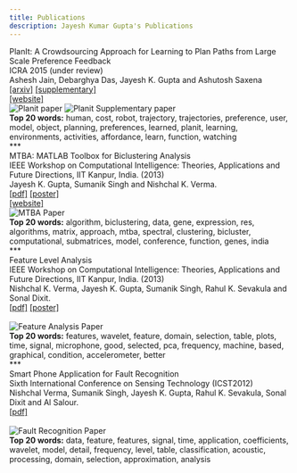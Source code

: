 ```yaml
---
title: Publications
description: Jayesh Kumar Gupta's Publications
---
```


<div class="paper">
<div class="pub">
<span class="papert">PlanIt: A Crowdsourcing Approach for Learning to Plan Paths from Large Scale Preference Feedback</span>
<br>
<span class="paperv">ICRA 2015 (under review)</span>
<br>
<span class="papera">Ashesh Jain, Debarghya Das, Jayesh K. Gupta and Ashutosh Saxena</span>
</div>
<div class="paperl">
<a href="http://arxiv.org/abs/1406.2616">[arxiv]</a>
<a href="http://asheshjain.org/supplementary.pdf">[supplementary]</a>
<br>
<a href="http://planit.cs.cornell.edu/">[website]</a>
</div>
<div class="paperi">
  <img src="/files/planit.jpg" class="" alt="Planit paper" />
  <img src="/files/planit-supplementary.jpg" class="" alt="Planit Supplementary paper" />
<br>
<span class="topwords"><strong>Top 20 words:</strong> human, cost, robot, trajectory, trajectories, preference, user, model, object, planning, preferences, learned, planit, learning, environments, activities, affordance, learn, function, watching</span>
</div>
</div>
***
<div class="paper">
<div class="pub">
  <span class="papert">  MTBA: MATLAB Toolbox for Biclustering Analysis</span>
  <br>
  <span class="paperv">IEEE Workshop on Computational Intelligence: Theories, Applications and Future Directions, IIT Kanpur, India. (2013)</span>
  <br>
  <span class="papera">Jayesh K. Gupta, Sumanik Singh and Nishchal K. Verma.</span>
</div>
<div class="paperl">
  <a href="/files/2013-mtba.pdf">[pdf]</a>
  <a href="/files/biclustposter.pdf">[poster]</a>
  <br>
  <a href="http://iitk.ac.in/iil/mtba/">[website]</a>
</div>
<div class="paperi">
  <img src="/files/2013-mtba.jpg" class="" alt="MTBA Paper" />
  <br>
  <span class="topwords"><strong>Top 20 words:</strong> algorithm, biclustering, data, gene, expression, res, algorithms, matrix, approach, mtba, spectral, clustering, bicluster, computational, submatrices, model, conference, function, genes, india</span>
</div>
</div>
***
<div class="paper">
<div class="pub">
  <span class="papert">Feature Level Analysis</span>
  <br>
  <span class="paperv">IEEE Workshop on Computational Intelligence: Theories, Applications and Future Directions, IIT Kanpur, India. (2013) </span>
  <br>
  <span class="papera">Nishchal K. Verma, Jayesh K. Gupta, Sumanik Singh, Rahul K. Sevakula and Sonal Dixit.</span>
</div>
<div class="paperl">
  <a href="/files/2013-feature.pdf">[pdf]</a>
  <a href="/files/featureposter.pdf">[poster]</a>
  <br>
  <br>
</div>
<div class="paperi">
  <img src="/files/2013-feature.jpg" class="" alt="Feature Analysis Paper" />
  <br>
  <span class="topwords"><strong>Top 20 words:</strong> features, wavelet, feature, domain, selection, table, plots, time, signal, microphone, good, selected, pca, frequency, machine, based, graphical, condition, accelerometer, better</span>
</div>
</div>
<div class="paper">
***
<div class="pub">
<span class="papert">Smart Phone Application for Fault Recognition</span>
      <br>
      <span class="paperv">Sixth International Conference on Sensing Technology (ICST2012)</span>
      <br>
    <span class="papera">Nishchal Verma, Sumanik Singh, Jayesh K. Gupta, Rahul K. Sevakula, Sonal Dixit and Al Salour.</span>
</div>
<div class="paperl">
  <a href="/files/2012-ieee-safr.pdf">[pdf]</a>
  <br>
  <br>
</div>

<div class="paperi">
  <img src="/files/2012-ieee-safr.jpg" class="" alt="Fault Recognition Paper" />
  <br>
  <span class="topwords"><strong>Top 20 words:</strong> data, feature, features, signal, time, application, coefficients, wavelet, model, detail, frequency, level, table, classification, acoustic, processing, domain, selection, approximation, analysis</span>
</div>
</div>
